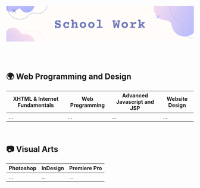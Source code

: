 ![](https://github.com/jeyla380/school_work/blob/main/images/new_schoolwork.png)

<br>
<br>

## 🌍 Web Programming and Design
| XHTML & Internet Fundamentals | Web Programming | Advanced Javascript and JSP | Website Design |
| --- | --- | --- | --- |
| ... | ... | ... | ... |
<br>

## 📷 Visual Arts
| Photoshop | InDesign | Premiere Pro |
| --- | --- | --- |
| ... | ... | ... |
